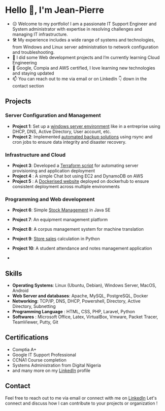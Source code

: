 <!-- ### Hi there 👋 -->
# Hello 👋, I'm Jean-Pierre
- 😐 Welcome to my portfolio! I am a passionate IT Support Engineer and System administrator with expertise in resolving challenges and managing IT infrastructure.
- 🛠️ My experience includes a wide range of systems and technologies, from Windows and Linux server administration to network configuration and troubleshooting.
- 🌱 I did some Web development projects and I’m currently learning Cloud Engineering
- 📖 Google, Compia and AWS certified, I love learning new technologies and staying updated
- 📫 You can reach out to me via email or on LinkedIn 👇 down in the contact section 

## Projects
### Server Configuration and Management
- **Project 1**: Set up a [windows server environment](https://github.com/jeanpierrecaleb/my-lab-projects/tree/main/lab-domain-controller-dns-active-directory-dhcp) like in a entreprise using DHCP, DNS, Active Directory, User account, etc.
- **Project 2**: Implemented [automated backup solutions](https://github.com/jeanpierrecaleb/my-lab-projects/tree/main/linux-rsync-cron-for-backup) using rsync and cron jobs to ensure data integrity and disaster recovery.

### Infrastructure and Cloud
- **Project 3**: Developed a [Terraform script](https://github.com/jeanpierrecaleb/assignments/tree/main/S3-terraform_group5_vividart-me) for automating server provisioning and application deployment
- **Project 4** : A simple Chat bot using EC2 and DynamoDB on AWS
- **Project 5** : A [Dockerised website](https://github.com/jeanpierrecaleb/azubi-training/tree/main/docker-web) deployed on dockerhub to ensure consistent deployment across multiple environments

### Programming and Web development
- **Project 6**: Simple [Stock Management](https://github.com/jeanpierrecaleb/JavaStockLabo) in Java SE
- **Project 7**: An equipment management platform
- **Project 8**: A corpus management system for machine translation
- **Project 9**: [Store sales](https://github.com/jeanpierrecaleb/azubi-training/blob/main/products-customers.py) calculation in Python
- **Project 10**: A student attendance and notes management application

- 
<!--
- **Project 4**: Implemented monitoring solutions with Nagios and Prometheus to detect and respond to system issues proactively.
### Security Hardening
- **Project 5**: Hardened server security by implementing firewall rules, SELinux policies, and regular security audits.
- **Project 6**: Conducted vulnerability assessments and penetration testing to identify and remediate security vulnerabilities.
-->

## Skills
- **Operating Systems**: Linux (Ubuntu, Debian), Windows Server, MacOS, Android
- **Web Server and databases**: Apache, MySQL, PostgreSQL, Docker
- **Networking**: TCP/IP, DNS, DHCP, Powershell, Directory, Active Directory, Subnetting
- **Programming Language** : HTML, CSS, PHP, Laravel, Python
- **Softwares** : Microsoft Office, Latex, VirtualBox, Vmware, Packet Tracer, TeamViewer, Putty, Git
  
## Certifications
- Comptia A+
- Google IT Support Professional
- CCNA1 Course completion
- Systems Administration from Digital Nigeria
- and many more on my [LinkedIn](https://www.linkedin.com/in/jeanpierregbedjissi) profile

## Contact
Feel free to reach out to me via email or connect with me on [LinkedIn](https://www.linkedin.com/in/jeanpierregbedjissi)
Let's connect and discuss how I can contribute to your projects or organization !









<!--
**jeanpierrecaleb/jeanpierrecaleb** is a ✨ _special_ ✨ repository because its `README.md` (this file) appears on your GitHub profile.

Here are some ideas to get you started:

- 🔭 I’m currently working on ...
- 🌱 I’m currently learning ...
- 👯 I’m looking to collaborate on ...
- 🤔 I’m looking for help with ...
- 💬 Ask me about ...
- 📫 How to reach me: ...
- 😄 Pronouns: ...
- ⚡ Fun fact: ...
-->
